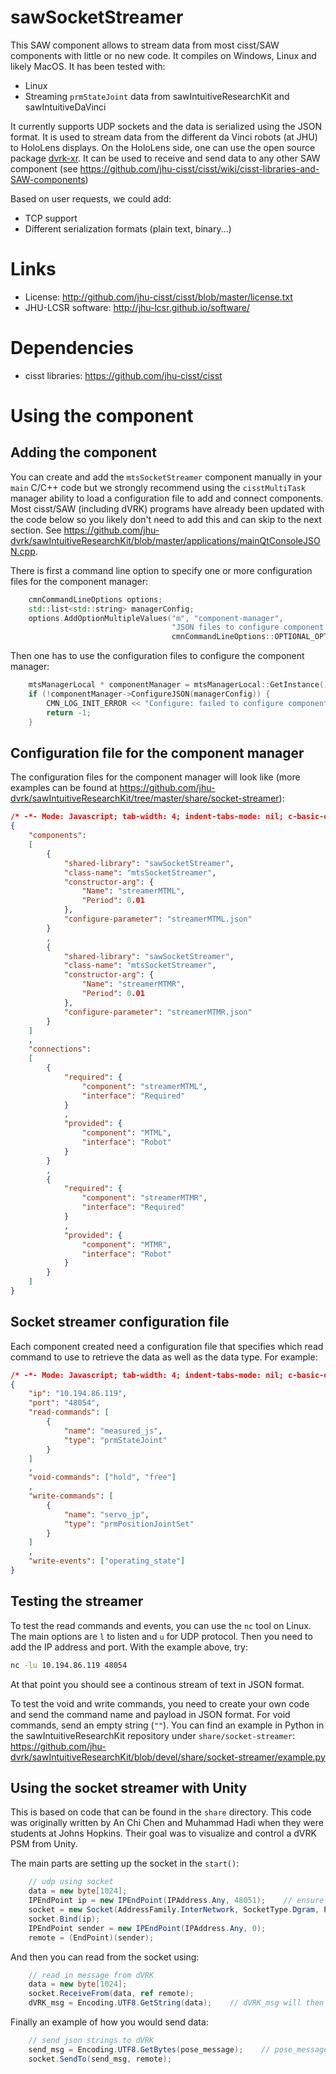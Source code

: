 # sawSocketStreamer

This SAW component allows to stream data from most cisst/SAW components with little or no new code.  It compiles on Windows, Linux and likely MacOS.  It has been tested with:
  * Linux
  * Streaming `prmStateJoint` data from sawIntuitiveResearchKit and sawIntuitiveDaVinci

It currently supports UDP sockets and the data is serialized using the JSON
format.  It is used to stream data from the different da Vinci robots
(at JHU) to HoloLens displays.  On the HoloLens side, one can use the
open source package [dvrk-xr](https://github.com/jhu-dvrk/dvrk-xr).  It can be used to receive and send data to any other SAW component (see https://github.com/jhu-cisst/cisst/wiki/cisst-libraries-and-SAW-components)

Based on user requests, we could add:
  * TCP support
  * Different serialization formats (plain text, binary...)

# Links
 * License: http://github.com/jhu-cisst/cisst/blob/master/license.txt
 * JHU-LCSR software: http://jhu-lcsr.github.io/software/

# Dependencies
 * cisst libraries: https://github.com/jhu-cisst/cisst

# Using the component

## Adding the component

You can create and add the `mtsSocketStreamer` component manually in
your `main` C/C++ code but we strongly recommend using the
`cisstMultiTask` manager ability to load a configuration file to add
and connect components.  Most cisst/SAW (including dVRK) programs have
already been updated with the code below so you likely don't need to
add this and can skip to the next section.  See
https://github.com/jhu-dvrk/sawIntuitiveResearchKit/blob/master/applications/mainQtConsoleJSON.cpp.

There is first a command line option to specify one or more configuration files for the component manager:
```cpp
    cmnCommandLineOptions options;
    std::list<std::string> managerConfig;
    options.AddOptionMultipleValues("m", "component-manager",
                                    "JSON files to configure component manager",
                                    cmnCommandLineOptions::OPTIONAL_OPTION, &managerConfig);
```

Then one has to use the configuration files to configure the component manager:
```cpp
    mtsManagerLocal * componentManager = mtsManagerLocal::GetInstance();
    if (!componentManager->ConfigureJSON(managerConfig)) {
        CMN_LOG_INIT_ERROR << "Configure: failed to configure component manager, check cisstLog for error messages" << std::endl;
        return -1;
    }
```

## Configuration file for the component manager

The configuration files for the component manager will look like (more examples can be found at https://github.com/jhu-dvrk/sawIntuitiveResearchKit/tree/master/share/socket-streamer):
```json
/* -*- Mode: Javascript; tab-width: 4; indent-tabs-mode: nil; c-basic-offset: 4 -*- */
{
    "components":
    [
        {
            "shared-library": "sawSocketStreamer",
            "class-name": "mtsSocketStreamer",
            "constructor-arg": {
                "Name": "streamerMTML",
                "Period": 0.01
            },
            "configure-parameter": "streamerMTML.json"
        }
        ,
        {
            "shared-library": "sawSocketStreamer",
            "class-name": "mtsSocketStreamer",
            "constructor-arg": {
                "Name": "streamerMTMR",
                "Period": 0.01
            },
            "configure-parameter": "streamerMTMR.json"
        }
    ]
    ,
    "connections":
    [
        {
            "required": {
                "component": "streamerMTML",
                "interface": "Required"
            }
            ,
            "provided": {
                "component": "MTML",
                "interface": "Robot"
            }
        }
        ,
        {
            "required": {
                "component": "streamerMTMR",
                "interface": "Required"
            }
            ,
            "provided": {
                "component": "MTMR",
                "interface": "Robot"
            }
        }
    ]
}

```

## Socket streamer configuration file

Each component created need a configuration file that specifies which read command to use to retrieve the data as well as the data type.  For example:
```json
/* -*- Mode: Javascript; tab-width: 4; indent-tabs-mode: nil; c-basic-offset: 4 -*- */
{
    "ip": "10.194.86.119",
    "port": "48054",
    "read-commands": [
        {
            "name": "measured_js",
            "type": "prmStateJoint"
        }
    ]
    ,
    "void-commands": ["hold", "free"]
    ,
    "write-commands": [
        {
            "name": "servo_jp",
            "type": "prmPositionJointSet"
        }
    ]
    ,
    "write-events": ["operating_state"]
}
```


## Testing the streamer

To test the read commands and events, you can use the `nc` tool on
Linux.  The main options are `l` to listen and `u` for UDP protocol.
Then you need to add the IP address and port.  With the example above,
try:
```sh
nc -lu 10.194.86.119 48054
```
At that point you should see a continous stream of text in JSON format.

To test the void and write commands, you need to create your own code
and send the command name and payload in JSON format.  For void
commands, send an empty string (`""`).  You can find an example in
Python in the sawIntuitiveResearchKit repository under
`share/socket-streamer`:
https://github.com/jhu-dvrk/sawIntuitiveResearchKit/blob/devel/share/socket-streamer/example.py

## Using the socket streamer with Unity

This is based on code that can be found in the `share` directory.
This code was originally written by An Chi Chen and Muhammad Hadi when
they were students at Johns Hopkins.  Their goal was to visualize and
control a dVRK PSM from Unity.

The main parts are setting up the socket in the ``start()``:
```csharp
    // udp using socket
    data = new byte[1024];
    IPEndPoint ip = new IPEndPoint(IPAddress.Any, 48051);    // ensure that this port is the same as the one youre sending data from
    socket = new Socket(AddressFamily.InterNetwork, SocketType.Dgram, ProtocolType.Udp);
    socket.Bind(ip);
    IPEndPoint sender = new IPEndPoint(IPAddress.Any, 0);
    remote = (EndPoint)(sender);
```

And then you can read from the socket using:
```csharp
    // read in message from dVRK
    data = new byte[1024];
    socket.ReceiveFrom(data, ref remote);
    dVRK_msg = Encoding.UTF8.GetString(data);    // dVRK_msg will then contain the data
```

Finally an example of how you would send data:
```csharp
    // send json strings to dVRK
    send_msg = Encoding.UTF8.GetBytes(pose_message);    // pose_message is string to send
    socket.SendTo(send_msg, remote);
```
